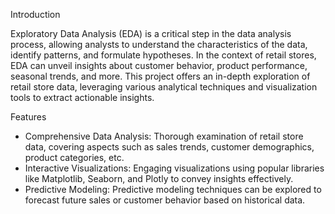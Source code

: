 Introduction

Exploratory Data Analysis (EDA) is a critical step in the data analysis process, allowing analysts to understand the characteristics of the data, identify patterns, and formulate hypotheses. In the context of retail stores, EDA can unveil insights about customer behavior, product performance, seasonal trends, and more. This project offers an in-depth exploration of retail store data, leveraging various analytical techniques and visualization tools to extract actionable insights.

Features

- Comprehensive Data Analysis: Thorough examination of retail store data, covering aspects such as sales trends, customer demographics, product categories, etc.
- Interactive Visualizations: Engaging visualizations using popular libraries like Matplotlib, Seaborn, and Plotly to convey insights effectively.
- Predictive Modeling: Predictive modeling techniques can be explored to forecast future sales or customer behavior based on historical data.
